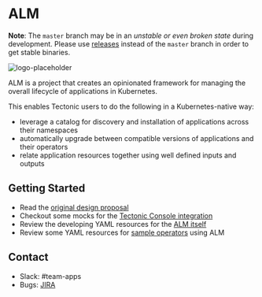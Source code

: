 # ALM

**Note**: The `master` branch may be in an *unstable or even broken state* during development.
Please use [releases] instead of the `master` branch in order to get stable binaries.

[releases]: https://github.com/coreos-inc/alm/releases

![logo-placeholder](https://user-images.githubusercontent.com/343539/30085003-bc6e757c-9262-11e7-86e3-2433b3a884a5.png)

ALM is a project that creates an opinionated framework for managing the overall lifecycle of applications in Kubernetes.

This enables Tectonic users to do the following in a Kubernetes-native way:

* leverage a catalog for discovery and installation of applications across their namespaces
* automatically upgrade between compatible versions of applications and their operators
* relate application resources together using well defined inputs and outputs

## Getting Started

* Read the [original design proposal]
* Checkout some mocks for the [Tectonic Console integration]
* Review the developing YAML resources for the [ALM itself]
* Review some YAML resources for [sample operators] using ALM

[original design proposal]: /Documentation/design/original-proposal.md
[Tectonic Console integration]: /Documentation/design/mocks
[ALM itself]: /Documentation/design/resources
[sample operators]: /Documentation/design/resources/samples

## Contact

- Slack: #team-apps
- Bugs: [JIRA](https://coreosdev.atlassian.net/projects/ALM/summary)
